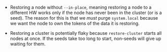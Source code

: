 
* Restoring a node without `--in-place`, meaning restoring a node to a different HW works only if the node has never been in the cluster (or is a seed). The reason for this is that we _must_ purge `system.local` because we want the node to own the tokens of the data it is restoring.

* Restoring a cluster is potentially flaky because `restore-cluster` starts all nodes at once. If the seeds take too long to start, non-seeds will give up waiting for them.
